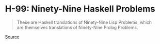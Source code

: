 # H-99: Ninety-Nine Haskell Problems

> These are Haskell translations of Ninety-Nine Lisp Problems, which are themselves translations of Ninety-Nine Prolog Problems.

[Source][0]

[0]: https://wiki.haskell.org/H-99:_Ninety-Nine_Haskell_Problems
